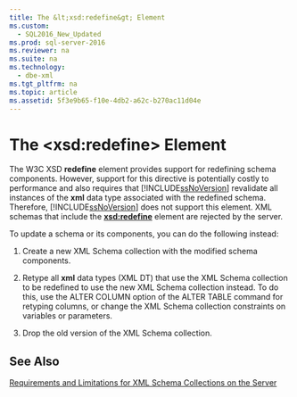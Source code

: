 ```yaml
---
title: The &lt;xsd:redefine&gt; Element
ms.custom: 
  - SQL2016_New_Updated
ms.prod: sql-server-2016
ms.reviewer: na
ms.suite: na
ms.technology: 
  - dbe-xml
ms.tgt_pltfrm: na
ms.topic: article
ms.assetid: 5f3e9b65-f10e-4db2-a62c-b270ac11d04e
---
```

# The &lt;xsd:redefine&gt; Element
  The W3C XSD **redefine** element provides support for redefining schema components. However, support for this directive is potentially costly to performance and also requires that [!INCLUDE[ssNoVersion](../../Topics/TopicNameContainA/includes/ssNoVersion_md.md)] revalidate all instances of the **xml** data type associated with the redefined schema. Therefore, [!INCLUDE[ssNoVersion](../../Topics/TopicNameContainA/includes/ssNoVersion_md.md)] does not support this element. XML schemas that include the **<xsd:redefine>** element are rejected by the server.  
  
 To update a schema or its components, you can do the following instead:  
  
1.  Create a new XML Schema collection with the modified schema components.  
  
2.  Retype all **xml** data types (XML DT) that use the XML Schema collection to be redefined to use the new XML Schema collection instead. To do this, use the ALTER COLUMN option of the ALTER TABLE command for retyping columns, or change the XML Schema collection constraints on variables or parameters.  
  
3.  Drop the old version of the XML Schema collection.  
  
## See Also  
 [Requirements and Limitations for XML Schema Collections on the Server](../../Topics/TopicNameNotContainA/Requirements-and-Limitations-for-XML-Schema-Collections-on-the-Server.md)  
  
  